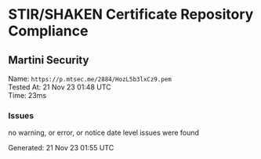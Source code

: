 # STIR/SHAKEN Certificate Repository Compliance

## Martini Security

Name: `https://p.mtsec.me/2884/HozL5b3lxCz9.pem`\
Tested At: 21 Nov 23 01:48 UTC\
Time: 23ms

### Issues

no warning, or error, or notice date level issues were found

Generated: 21 Nov 23 01:55 UTC